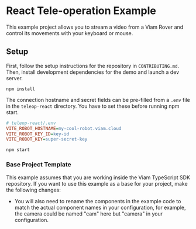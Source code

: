# React Tele-operation Example

This example project allows you to stream a video from a Viam Rover and control its movements with your keyboard or mouse.

## Setup

First, follow the setup instructions for the repository in `CONTRIBUTING.md`. Then, install development dependencies for the demo and launch a dev server.

```shell
npm install
```

The connection hostname and secret fields can be pre-filled from a `.env` file in the `teleop-react` directory. You have to set these before running npm start.

```ini
# teleop-react/.env
VITE_ROBOT_HOSTNAME=my-cool-robot.viam.cloud
VITE_ROBOT_KEY_ID=key-id
VITE_ROBOT_KEY=super-secret-key
```

```shell
npm start
```

### Base Project Template

This example assumes that you are working inside the Viam TypeScript SDK repository. If you want to use this example as a base for your project, make the following changes:

- You will also need to rename the components in the example code to match the actual component names in your configuration, for example, the camera could be named "cam" here but "camera" in your configuration.
